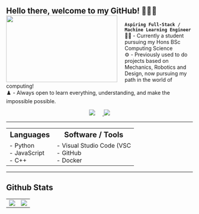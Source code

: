 ## Hello there, welcome to my GitHub! 👋👨‍🔧 <img align="left" style="margin-right: 20px;" width="300" height="180" src="https://github.com/user-attachments/assets/a8119d72-9aa8-4b0b-8822-81d734e5b0a9?raw=true"></a>

**`Aspiring Full-Stack / Machine Learning Engineer`** <br>
🧑‍🎓 - Currently a student pursuing my Hons BSc Computing Science <br>
⚙️ - Previously used to do projects based on Mechanics, Robotics and Design, now pursuing my path in the world of computing! <br>
♟️ - Always open to learn everything, understanding, and make the impossible possible. <br>

<div align="center">
  <a href="https://www.linkedin.com/in/mehedi-gazi/">
    <img style="margin-right: 20px;" src="https://img.shields.io/badge/LinkedIn-000000?style=for-the-badge&logo=portfolio">
  </a>
    <img src="https://img.shields.io/badge/Portfolio-000000?style=for-the-badge&logo=portfolio">
</div>





---
<div align="center">
  <table style="width:100%; table-layout: fixed; border-collapse: collapse;">
    <tr>
      <th style="text-align: center; font-size: 20px;">Languages</th>
      <th style="text-align: center; font-size: 20px;">Software / Tools</th>
    </tr>
    <tr>
      <td>
        - Python <br>
        - JavaScript <br>
        - C++
      </td>
      <td>
        - Visual Studio Code (VSC <br>
        - GitHub <br>
        - Docker
      </td>
    </tr>
  </table>
</div>


---
<div>
    <h2 align=left> Github Stats</h2>
</div>
<table>
    <tr>
        <td colspan="2" rowspan="2">
            <a href = "https://git.io/streak-stats">
        <img src="https://github-readme-stats.vercel.app/api/top-langs/?username=mehedi-gazi&layout=compact&theme=great-gatsby">
            </a>
        </a>
        </td>
        <td colspan="2" rowspan="2">
        <img src="https://github-readme-stats.vercel.app/api?username=mehedi-gazi&theme=great-gatsby&show_icons=true">
        </a>
        </td>
    </tr>
</table>
<!--
**mehedi-gazi/mehedi-gazi** is a ✨ _special_ ✨ repository because its `README.md` (this file) appears on your GitHub profile.

Here are some ideas to get you started:

- 🔭 I’m currently working on ...
- 🌱 I’m currently learning ...
- 👯 I’m looking to collaborate on ...
- 🤔 I’m looking for help with ...
- 💬 Ask me about ...
- 📫 How to reach me: ...
- 😄 Pronouns: ...
- ⚡ Fun fact: ...
-->
